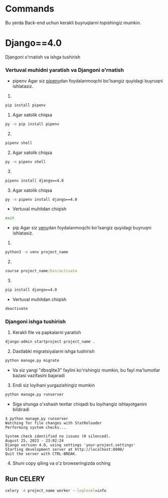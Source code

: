 # Commands

Bu yerda Back-end uchun kerakli buyruqlarni topishingiz mumkin.

# Django==4.0
Djangoni o'rnatish va ishga tushirish

### Vertuval muhidni yaratish va Djangoni o'rnatish

- pipenv
Agar siz [pipenv](https://pipenv.pypa.io/en/latest/)dan foydalanmoqchi bo'lsangiz quyidagi buyruqni ishlatasiz.

1.
```cmd
pip install pipenv
```
1. Agar xatolik chiqsa
```cmd
py -m pip install pipenv
```
2.
```cmd
pipenv shell
```
2. Agar xatolik chiqsa
```cmd
py -m pipenv shell
```
3.
```cmd
pipenv install django==4.0
```
3. Agar xatolik chiqsa
```cmd
py -m pipenv install django==4.0
```
- Vertuval muhitdan chiqish
```cmd
exit
```
- pip
Agar siz [venv](https://docs.python.org/3/library/venv.html)dan foydalanmoqchi bo'lsangiz quyidagi buyruqni ishlatasiz.

1.
```cmd
python3 -m venv project_name
```
2.
```cmd
course project_name/bin/activate
```
3.
```cmd
pip install django==4.0
```
- Vertuval muhitdan chiqish
```cmd
deactivate
```

### Djangoni ishga tushirish

1. Kerakli file va papkalarni yaratish
```cmd
django-admin startproject project_name .
```
2. Dastlabki migratsiyalarni ishga tushirish
```cmd
python manage.py migrate
```
- Va siz yangi "dbsqlite3" faylini ko'rishingiz mumkin, bu fayl ma'lumotlar bazasi vazifasini bajaradi
3. Endi siz loyihani yurgazishingiz mumkin
```cmd
python manage.py runserver
```
- Siga shunga o'xshash textlar chiqadi bu loyihangiz ishlayotganini bildiradi
```
$ python manage.py runserver
Watching for file changes with StatReloader
Performing system checks...

System check identified no issues (0 silenced).
August 25, 2023 - 23:02:24
Django version 4.0, using settings 'your-project.settings'
Starting development server at http://localhost:8000/
Quit the server with CTRL-BREAK.

```
4. Shuni copy qiling va o'z browseringizda oching



## Run CELERY

```cmd
celery -A project_name worker --loglevel=info
```
